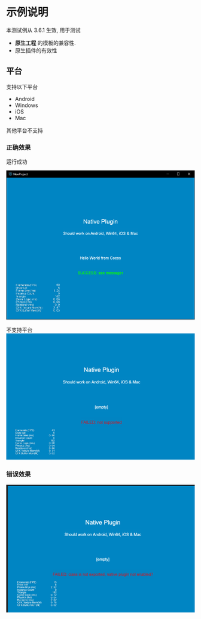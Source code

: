 # 示例说明

本测试例从 3.6.1 生效, 用于测试 

- **原生工程** 的模板的兼容性. 
- 原生插件的有效性

## 平台

支持以下平台

- Android
- Windows
- iOS
- Mac

其他平台不支持

### 正确效果

运行成功

![ok](./doc/success.png)

不支持平台
![fai](./doc/failure.png)

### 错误效果

![err](./doc/error.PNG)